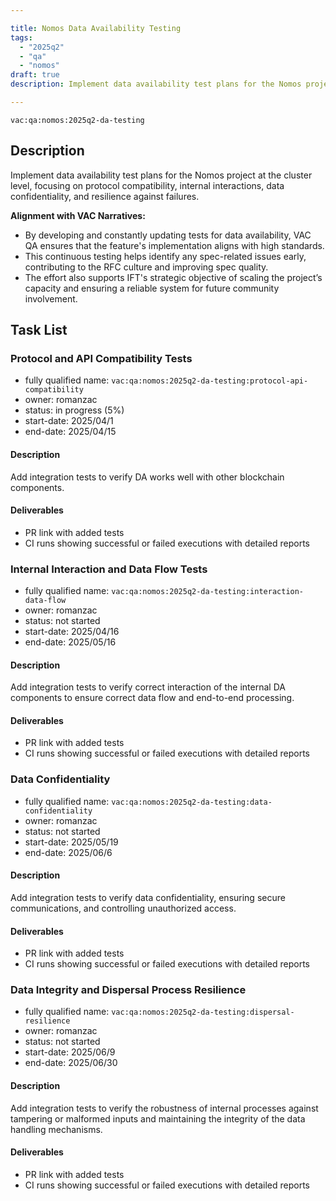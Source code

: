 ```yaml
---

title: Nomos Data Availability Testing
tags:
  - "2025q2"
  - "qa"
  - "nomos"  
draft: true  
description: Implement data availability test plans for the Nomos project at the cluster level. 

---
```


`vac:qa:nomos:2025q2-da-testing`

## Description
Implement data availability test plans for the Nomos project at the cluster level, 
focusing on protocol compatibility, internal interactions, data confidentiality, and resilience against failures.

**Alignment with VAC Narratives:**
- By developing and constantly updating tests for data availability,
  VAC QA ensures that the feature's implementation aligns with high standards.
- This continuous testing helps identify any spec-related issues early,
  contributing to the RFC culture and improving spec quality.
- The effort also supports IFT's strategic objective of scaling the project’s capacity
  and ensuring a reliable system for future community involvement.

## Task List

### Protocol and API Compatibility Tests

* fully qualified name: `vac:qa:nomos:2025q2-da-testing:protocol-api-compatibility`
* owner: romanzac
* status: in progress (5%)
* start-date: 2025/04/1
* end-date: 2025/04/15

#### Description
Add integration tests to verify DA works well with other blockchain components.

#### Deliverables
* PR link with added tests
* CI runs showing successful or failed executions with detailed reports


### Internal Interaction and Data Flow Tests

* fully qualified name: `vac:qa:nomos:2025q2-da-testing:interaction-data-flow`
* owner: romanzac
* status: not started
* start-date: 2025/04/16
* end-date: 2025/05/16

#### Description
Add integration tests to verify correct interaction of the internal DA components 
to ensure correct data flow and end-to-end processing.

#### Deliverables
* PR link with added tests
* CI runs showing successful or failed executions with detailed reports


### Data Confidentiality

* fully qualified name: `vac:qa:nomos:2025q2-da-testing:data-confidentiality`
* owner: romanzac
* status: not started
* start-date: 2025/05/19
* end-date: 2025/06/6

#### Description
Add integration tests to verify data confidentiality, 
ensuring secure communications, and controlling unauthorized access.

#### Deliverables
* PR link with added tests
* CI runs showing successful or failed executions with detailed reports


### Data Integrity and Dispersal Process Resilience

* fully qualified name: `vac:qa:nomos:2025q2-da-testing:dispersal-resilience`
* owner: romanzac
* status: not started
* start-date: 2025/06/9
* end-date: 2025/06/30

#### Description
Add integration tests to verify the robustness of internal processes against tampering or malformed inputs 
and maintaining the integrity of the data handling mechanisms.

#### Deliverables
* PR link with added tests
* CI runs showing successful or failed executions with detailed reports
